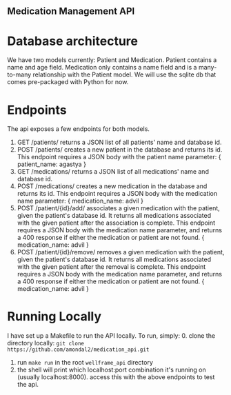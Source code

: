 ## Medication Management API

# Database architecture

We have two models currently: Patient and Medication. Patient contains a name and age field. Medication only contains a name field and is a many-to-many relationship with the Patient model. We will use the sqlite db that comes pre-packaged with Python for now.

# Endpoints

The api exposes a few endpoints for both models.

1. GET /patients/ returns a JSON list of all patients' name and database id.
2. POST /patients/ creates a new patient in the database and returns its id.
This endpoint requires a JSON body with the patient name parameter:
{
    patient_name: agastya
}
3. GET /medications/ returns a JSON list of all medications' name and database id.
4. POST /medications/ creates a new medication in the database and returns its id.
This endpoint requires a JSON body with the medication name parameter:
{
    medication_name: advil
}
5. POST /patient/{id}/add/ associates a given medication with the patient, given the
patient's database id. It returns all medications associated with the given
patient after the association is complete. This endpoint requires a JSON body with the
medication name parameter, and returns a 400 response if either the medication or patient
are not found.
{
    medication_name: advil
}
6. POST /patient/{id}/remove/ removes a given medication with the patient, given the
patient's database id. It returns all medications associated with the given
patient after the removal is complete. This endpoint requires a JSON body with the
medication name parameter, and returns a 400 response if either the medication or patient
are not found.
{
    medication_name: advil
}

# Running Locally

I have set up a Makefile to run the API locally. To run, simply:
0. clone the directory locally: `git clone https://github.com/amondal2/medication_api.git`
1. run `make run` in the root  `wellframe_api` directory
2. the shell will print which localhost:port combination it's running on (usually localhost:8000). access this with the above endpoints to test the api.